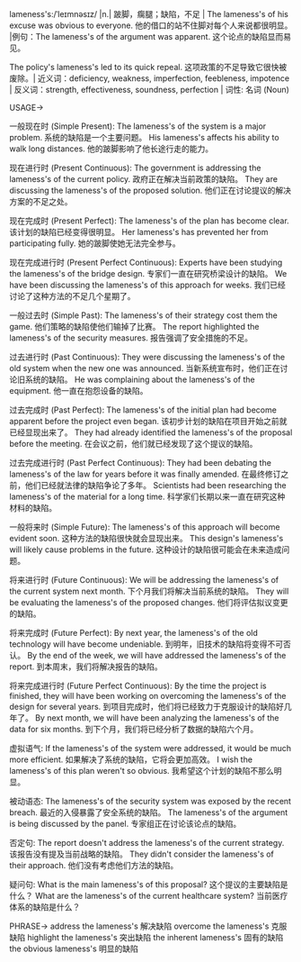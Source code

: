 lameness's:/ˈleɪmnəsɪz/ |n.| 跛脚，瘸腿；缺陷，不足 | The lameness's of his excuse was obvious to everyone.  他的借口的站不住脚对每个人来说都很明显。 |例句：The lameness's of the argument was apparent.  这个论点的缺陷显而易见。

The policy's lameness's led to its quick repeal. 这项政策的不足导致它很快被废除。| 近义词：deficiency, weakness, imperfection, feebleness, impotence | 反义词：strength, effectiveness, soundness,  perfection | 词性: 名词 (Noun)


USAGE->

一般现在时 (Simple Present):
The lameness's of the system is a major problem. 系统的缺陷是一个主要问题。
His lameness's affects his ability to walk long distances. 他的跛脚影响了他长途行走的能力。

现在进行时 (Present Continuous):
The government is addressing the lameness's of the current policy. 政府正在解决当前政策的缺陷。
They are discussing the lameness's of the proposed solution. 他们正在讨论提议的解决方案的不足之处。


现在完成时 (Present Perfect):
The lameness's of the plan has become clear. 该计划的缺陷已经变得很明显。
Her lameness's has prevented her from participating fully. 她的跛脚使她无法完全参与。


现在完成进行时 (Present Perfect Continuous):
Experts have been studying the lameness's of the bridge design. 专家们一直在研究桥梁设计的缺陷。
We have been discussing the lameness's of this approach for weeks.  我们已经讨论了这种方法的不足几个星期了。


一般过去时 (Simple Past):
The lameness's of their strategy cost them the game. 他们策略的缺陷使他们输掉了比赛。
The report highlighted the lameness's of the security measures. 报告强调了安全措施的不足。

过去进行时 (Past Continuous):
They were discussing the lameness's of the old system when the new one was announced.  当新系统宣布时，他们正在讨论旧系统的缺陷。
He was complaining about the lameness's of the equipment. 他一直在抱怨设备的缺陷。


过去完成时 (Past Perfect):
The lameness's of the initial plan had become apparent before the project even began.  该初步计划的缺陷在项目开始之前就已经显现出来了。
They had already identified the lameness's of the proposal before the meeting. 在会议之前，他们就已经发现了这个提议的缺陷。


过去完成进行时 (Past Perfect Continuous):
They had been debating the lameness's of the law for years before it was finally amended. 在最终修订之前，他们已经就法律的缺陷争论了多年。
Scientists had been researching the lameness's of the material for a long time. 科学家们长期以来一直在研究这种材料的缺陷。


一般将来时 (Simple Future):
The lameness's of this approach will become evident soon. 这种方法的缺陷很快就会显现出来。
This design's lameness's will likely cause problems in the future.  这种设计的缺陷很可能会在未来造成问题。


将来进行时 (Future Continuous):
We will be addressing the lameness's of the current system next month.  下个月我们将解决当前系统的缺陷。
They will be evaluating the lameness's of the proposed changes. 他们将评估拟议变更的缺陷。


将来完成时 (Future Perfect):
By next year, the lameness's of the old technology will have become undeniable. 到明年，旧技术的缺陷将变得不可否认。
By the end of the week, we will have addressed the lameness's of the report. 到本周末，我们将解决报告的缺陷。


将来完成进行时 (Future Perfect Continuous):
By the time the project is finished, they will have been working on overcoming the lameness's of the design for several years. 到项目完成时，他们将已经致力于克服设计的缺陷好几年了。
By next month, we will have been analyzing the lameness's of the data for six months. 到下个月，我们将已经分析了数据的缺陷六个月。


虚拟语气:
If the lameness's of the system were addressed, it would be much more efficient. 如果解决了系统的缺陷，它将会更加高效。
I wish the lameness's of this plan weren't so obvious. 我希望这个计划的缺陷不那么明显。

被动语态:
The lameness's of the security system was exposed by the recent breach. 最近的入侵暴露了安全系统的缺陷。
The lameness's of the argument is being discussed by the panel.  专家组正在讨论该论点的缺陷。

否定句:
The report doesn't address the lameness's of the current strategy.  该报告没有提及当前战略的缺陷。
They didn't consider the lameness's of their approach. 他们没有考虑他们方法的缺陷。


疑问句:
What is the main lameness's of this proposal?  这个提议的主要缺陷是什么？
What are the lameness's of the current healthcare system?  当前医疗体系的缺陷是什么？



PHRASE->
address the lameness's  解决缺陷
overcome the lameness's 克服缺陷
highlight the lameness's 突出缺陷
the inherent lameness's 固有的缺陷
the obvious lameness's  明显的缺陷
